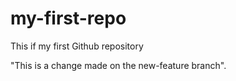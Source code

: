 # my-first-repo
This if my first Github repository


"This is a change made on the new-feature branch".
